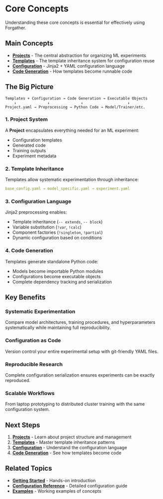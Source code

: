 # Core Concepts

Understanding these core concepts is essential for effectively using Forgather.

## Main Concepts

- **[Projects](projects.md)** - The central abstraction for organizing ML experiments
- **[Templates](templates.md)** - The template inheritance system for configuration reuse
- **[Configuration](configuration.md)** - Jinja2 + YAML configuration language
- **[Code Generation](code-generation.md)** - How templates become runnable code

## The Big Picture

```
Templates + Configuration → Code Generation → Executable Objects
    ↓              ↓              ↓                    ↓
Project.yaml → Preprocessing → Python Code → Model/Trainer/etc.
```

### 1. Project System
A **Project** encapsulates everything needed for an ML experiment:
- Configuration templates
- Generated code
- Training outputs
- Experiment metadata

### 2. Template Inheritance
Templates allow systematic experimentation through inheritance:
```yaml
base_config.yaml → model_specific.yaml → experiment.yaml
```

### 3. Configuration Language
Jinja2 preprocessing enables:
- Template inheritance (`-- extends`, `-- block`)
- Variable substitution (`!var`, `!calc`)
- Component factories (`!singleton`, `!partial`)
- Dynamic configuration based on conditions

### 4. Code Generation
Templates generate standalone Python code:
- Models become importable Python modules
- Configurations become executable objects
- Complete dependency tracking and serialization

## Key Benefits

### Systematic Experimentation
Compare model architectures, training procedures, and hyperparameters systematically while maintaining full reproducibility.

### Configuration as Code
Version control your entire experimental setup with git-friendly YAML files.

### Reproducible Research
Complete configuration serialization ensures experiments can be exactly reproduced.

### Scalable Workflows
From laptop prototyping to distributed cluster training with the same configuration system.

## Next Steps

1. **[Projects](projects.md)** - Learn about project structure and management
2. **[Templates](templates.md)** - Master template inheritance patterns
3. **[Configuration](configuration.md)** - Understand the configuration language
4. **[Code Generation](code-generation.md)** - See how templates become code

## Related Topics

- **[Getting Started](../getting-started/)** - Hands-on introduction
- **[Configuration Reference](../configuration/)** - Detailed configuration guide
- **[Examples](../examples/)** - Working examples of concepts